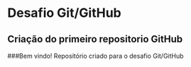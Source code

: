 # Desafio Git/GitHub
## Criação do primeiro repositorio GitHub
###Bem vindo! Repositório criado para o desafio Git/GitHub
